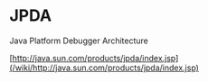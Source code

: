# JPDA

Java Platform Debugger Architecture

[http://java.sun.com/products/jpda/index.jsp](/wiki/http://java.sun.com/products/jpda/index.jsp)
